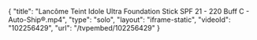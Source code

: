 {
    "title": "Lanc&ocirc;me Teint Idole Ultra Foundation Stick SPF 21 - 220 Buff C - Auto-Ship&reg;.mp4",
    "type": "solo",
    "layout": "iframe-static",
    "videoId": "102256429",
    "url": "\/tvpembed\/102256429"
}